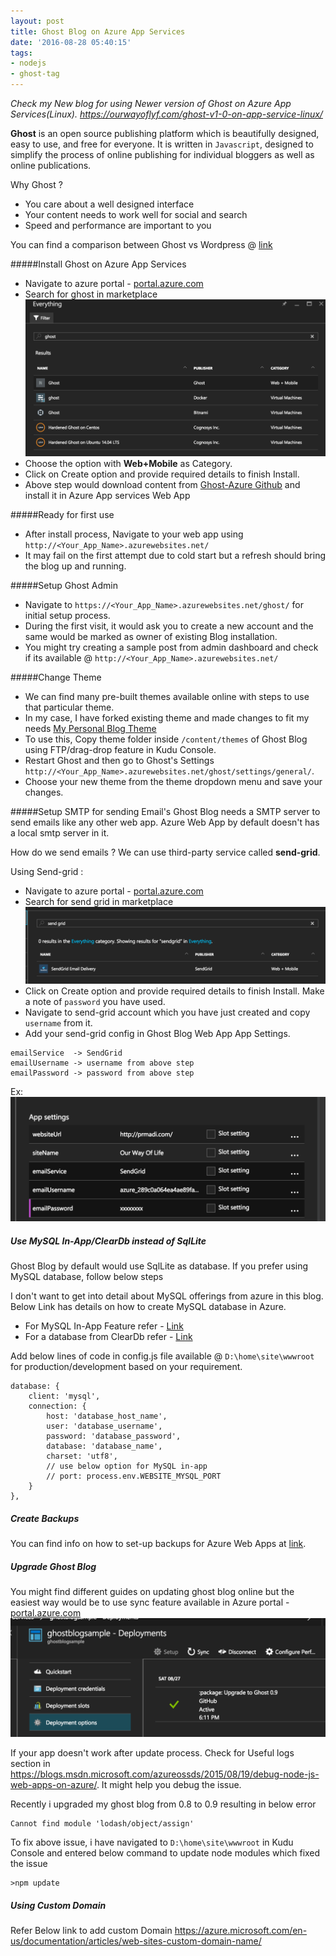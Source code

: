 ```yaml
---
layout: post
title: Ghost Blog on Azure App Services
date: '2016-08-28 05:40:15'
tags:
- nodejs
- ghost-tag
---
```


_Check my New blog for using Newer version of Ghost on Azure App Services(Linux). https://ourwayoflyf.com/ghost-v1-0-on-app-service-linux/_

**Ghost** is an open source publishing platform which is beautifully designed, easy to use, and free for everyone. It is written in `Javascript`, designed to simplify the process of online publishing for individual bloggers as well as online publications. 

Why Ghost ?

* You care about a well designed interface
* Your content needs to work well for social and search
* Speed and performance are important to you

You can find a comparison between Ghost vs Wordpress @ [link](https://ghost.org/vs/wordpress/)

#####Install Ghost on Azure App Services
* Navigate to azure portal - [portal.azure.com](https://portal.azure.com)
* Search for ghost in marketplace
![Ghost in Marketplace](/content/images/2016/08/Screen-Shot-2016-08-27-at-6-00-51-PM.png)
* Choose the option with **Web+Mobile** as Category.
* Click on Create option and provide required details to finish Install.
* Above step would download content from [Ghost-Azure Github](https://github.com/AzureWebApps/Ghost-Azure) and install it in Azure App services Web App

#####Ready for first use
* After install process, Navigate to your web app using `http://<Your_App_Name>.azurewebsites.net/`
* It may fail on the first attempt due to cold start but a refresh should bring the blog up and running.

#####Setup Ghost Admin
* Navigate to `https://<Your_App_Name>.azurewebsites.net/ghost/` for initial setup process.
* During the first visit, it would ask you to create a new account and the same would be marked as owner of existing Blog installation.
* You might try creating a sample post from admin dashboard and check if its available @  `http://<Your_App_Name>.azurewebsites.net/`

#####Change Theme
* We can find many pre-built themes available online with steps to use that particular theme.
* In my case, I have forked existing theme  and made changes to fit my needs [My Personal Blog Theme](https://github.com/prashanthmadi/Bastard)
* To use this, Copy theme folder inside `/content/themes` of Ghost Blog using FTP/drag-drop feature in Kudu Console.
* Restart Ghost and then go to Ghost's Settings `http://<Your_App_Name>.azurewebsites.net/ghost/settings/general/`. 
* Choose your new theme from the theme dropdown menu and save your changes.

#####Setup SMTP for sending Email's
Ghost Blog needs a SMTP server to send emails like any other web app. Azure Web App by default doesn't has a local smtp server in it. 

How do we send emails ?
We can use third-party service called **send-grid**. 

Using Send-grid :

* Navigate to azure portal - [portal.azure.com](https://portal.azure.com)
* Search for send grid in marketplace
![Ghost in Marketplace](/content/images/2016/08/Screen-Shot-2016-08-27-at-9-50-47-PM.png)
* Click on Create option and provide required details to finish Install. Make a note of `password` you have used.
* Navigate to send-grid account which you have just created and copy `username` from it.
* Add your send-grid config in Ghost Blog Web App App Settings.
```
emailService  -> SendGrid
emailUsername -> username from above step
emailPassword -> password from above step
```
Ex:
![Send Grid Details](/content/images/2016/08/Screen-Shot-2016-08-27-at-10-00-19-PM.png)


##### Use MySQL In-App/ClearDb instead of SqlLite
Ghost Blog by default would use SqlLite as database. If you prefer using MySQL database, follow below steps

I don't want to get into detail about MySQL offerings from azure in this blog. Below Link has details on how to create MySQL database in Azure.

* For MySQL In-App Feature refer - [Link](https://blogs.msdn.microsoft.com/appserviceteam/2016/08/18/announcing-mysql-in-app-preview-for-web-apps/)
* For a database from ClearDb refer - [Link](https://azure.microsoft.com/en-us/documentation/articles/store-php-create-mysql-database/)

Add below lines of code in config.js file available @ `D:\home\site\wwwroot` for production/development based on your requirement.
```
database: {
    client: 'mysql',
    connection: {
        host: 'database_host_name',
        user: 'database_username',
        password: 'database_password',
        database: 'database_name',
        charset: 'utf8',
        // use below option for MySQL in-app
        // port: process.env.WEBSITE_MYSQL_PORT
    }
},
```
##### Create Backups
You can find info on how to set-up backups for Azure Web Apps at [link](https://azure.microsoft.com/en-us/documentation/articles/web-sites-backup/).


##### Upgrade Ghost Blog
You might find different guides on updating ghost blog online but the easiest way would be to use sync feature available in Azure portal - [portal.azure.com](https://portal.azure.com)
![Ghost Blog Update](/content/images/2016/08/Screen-Shot-2016-08-27-at-7-13-02-PM.png)

If your app doesn't work after update process. Check for Useful logs section in https://blogs.msdn.microsoft.com/azureossds/2015/08/19/debug-node-js-web-apps-on-azure/. It might help you debug the issue.

Recently i upgraded my ghost blog from 0.8 to 0.9 resulting in below error

    Cannot find module 'lodash/object/assign'
To fix above issue, i have navigated to `D:\home\site\wwwroot` in Kudu Console and entered below command to update node modules which fixed the issue

    >npm update

##### Using Custom Domain
Refer Below link to add custom Domain
https://azure.microsoft.com/en-us/documentation/articles/web-sites-custom-domain-name/